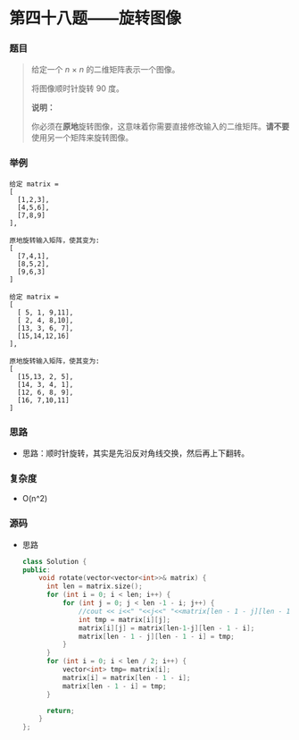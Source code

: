 # 第四十八题——旋转图像

### 题目

> 给定一个 *n* × *n* 的二维矩阵表示一个图像。
>
> 将图像顺时针旋转 90 度。
>
> **说明：**
>
> 你必须在**原地**旋转图像，这意味着你需要直接修改输入的二维矩阵。**请不要**使用另一个矩阵来旋转图像。

### 举例

```
给定 matrix = 
[
  [1,2,3],
  [4,5,6],
  [7,8,9]
],

原地旋转输入矩阵，使其变为:
[
  [7,4,1],
  [8,5,2],
  [9,6,3]
]

给定 matrix =
[
  [ 5, 1, 9,11],
  [ 2, 4, 8,10],
  [13, 3, 6, 7],
  [15,14,12,16]
], 

原地旋转输入矩阵，使其变为:
[
  [15,13, 2, 5],
  [14, 3, 4, 1],
  [12, 6, 8, 9],
  [16, 7,10,11]
]
```

### 思路

* 思路：顺时针旋转，其实是先沿反对角线交换，然后再上下翻转。

### 复杂度

- O(n^2)


### 源码

* 思路

  ```c++
  class Solution {
  public:
      void rotate(vector<vector<int>>& matrix) {
  		int len = matrix.size();
  		for (int i = 0; i < len; i++) {
  			for (int j = 0; j < len -1 - i; j++) {
  				//cout << i<<" "<<j<<" "<<matrix[len - 1 - j][len - 1 - i] << " " << matrix[i][j] << endl;
  				int tmp = matrix[i][j];
  				matrix[i][j] = matrix[len-1-j][len - 1 - i];
  				matrix[len - 1 - j][len - 1 - i] = tmp;
  			}
  		}
  		for (int i = 0; i < len / 2; i++) {
  			vector<int> tmp= matrix[i];
  			matrix[i] = matrix[len - 1 - i];
  			matrix[len - 1 - i] = tmp;
  		}
  
  		return;        
      }
  };
  ```

